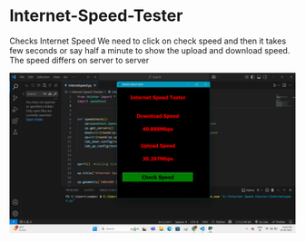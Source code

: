 # Internet-Speed-Tester
Checks  Internet Speed
We need to click on check speed and then it takes few seconds or say half a minute to show the upload and download speed.
The speed differs on server to server


![image alt](https://github.com/VEDU2002/Internet-Speed-Tester/blob/9616c0cbf544c2da5fef64024e99efc255490200/Screenshot%202025-04-19%20130022.png)
